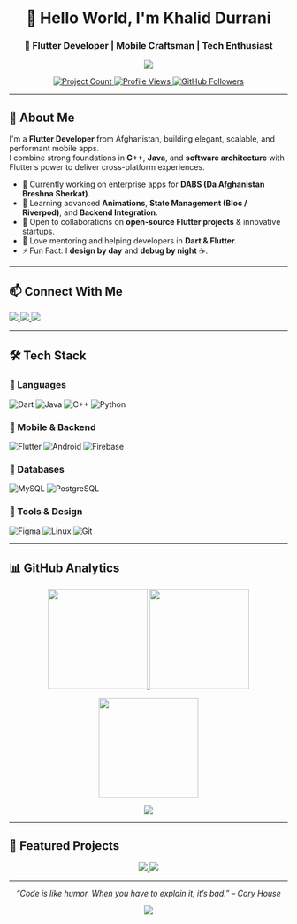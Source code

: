 <!-- Dynamic Welcome Header -->
<h1 align="center">👋 Hello World, I'm Khalid Durrani</h1>
<h3 align="center">🚀 Flutter Developer | Mobile Craftsman | Tech Enthusiast</h3>

<!-- Banner -->
<p align="center">
  <a href="https://github.com/Khalid-Durrani-2024">
    <img src="https://capsule-render.vercel.app/api?type=waving&color=0:5d69be,100:c471f5&height=200&section=header&text=Khalid%20Durrani&fontSize=50&fontAlignY=35&animation=fadeIn&fontColor=ffffff&desc=Cross-Platform%20Flutter%20Developer&descSize=20&descAlignY=55" />
  </a>
</p>

<!-- Quick Stats -->
<p align="center">
  <a href="https://github.com/Khalid-Durrani-2024?tab=repositories">
    <img src="https://badgen.net/badge/Projects/20+/blue?icon=github" alt="Project Count">
  </a>
  <a href="https://github.com/Khalid-Durrani-2024">
    <img src="https://komarev.com/ghpvc/?username=khalid-durrani-2024&label=Profile%20Views&color=0e75b6&style=flat" alt="Profile Views" />
  </a>
  <a href="https://github.com/Khalid-Durrani-2024?tab=followers">
    <img src="https://img.shields.io/github/followers/Khalid-Durrani-2024?label=Followers&style=social" alt="GitHub Followers">
  </a>
</p>

---

## 🚀 About Me  

I'm a **Flutter Developer** from Afghanistan, building elegant, scalable, and performant mobile apps.  
I combine strong foundations in **C++**, **Java**, and **software architecture** with Flutter’s power to deliver cross-platform experiences.  

- 🔭 Currently working on enterprise apps for **DABS (Da Afghanistan Breshna Sherkat)**.  
- 🌱 Learning advanced **Animations**, **State Management (Bloc / Riverpod)**, and **Backend Integration**.  
- 👯 Open to collaborations on **open-source Flutter projects** & innovative startups.  
- 🤝 Love mentoring and helping developers in **Dart & Flutter**.  
- ⚡ Fun Fact: I **design by day** and **debug by night** ☕.  

---

## 📫 Connect With Me  

<p align="left">
  <a href="mailto:khaliddurrani113@gmail.com">
    <img src="https://img.shields.io/badge/-Gmail-D14836?logo=gmail&logoColor=white&style=for-the-badge"/>
  </a>
  <a href="https://www.youtube.com/@khalid-durrani" target="blank">
    <img src="https://img.shields.io/badge/-YouTube-FF0000?logo=youtube&logoColor=white&style=for-the-badge"/>
  </a>
  <a href="https://fb.com/kkhan.durrani.77" target="blank">
    <img src="https://img.shields.io/badge/-Facebook-1877F2?logo=facebook&logoColor=white&style=for-the-badge"/>
  </a>
</p>

---

## 🛠️ Tech Stack  

### 🔹 Languages  
![Dart](https://img.shields.io/badge/-Dart-0175C2?logo=dart&logoColor=white&style=for-the-badge)
![Java](https://img.shields.io/badge/-Java-ED8B00?logo=openjdk&logoColor=white&style=for-the-badge)
![C++](https://img.shields.io/badge/-C++-00599C?logo=c%2B%2B&logoColor=white&style=for-the-badge)
![Python](https://img.shields.io/badge/-Python-3776AB?logo=python&logoColor=white&style=for-the-badge)

### 🔹 Mobile & Backend  
![Flutter](https://img.shields.io/badge/-Flutter-02569B?logo=flutter&logoColor=white&style=for-the-badge)
![Android](https://img.shields.io/badge/-Android-3DDC84?logo=android&logoColor=white&style=for-the-badge)
![Firebase](https://img.shields.io/badge/-Firebase-FFCA28?logo=firebase&logoColor=black&style=for-the-badge)

### 🔹 Databases  
![MySQL](https://img.shields.io/badge/-MySQL-00000F?logo=mysql&logoColor=white&style=for-the-badge)
![PostgreSQL](https://img.shields.io/badge/-PostgreSQL-316192?logo=postgresql&logoColor=white&style=for-the-badge)

### 🔹 Tools & Design  
![Figma](https://img.shields.io/badge/-Figma-F24E1E?logo=figma&logoColor=white&style=for-the-badge)
![Linux](https://img.shields.io/badge/-Linux-FCC624?logo=linux&logoColor=black&style=for-the-badge)
![Git](https://img.shields.io/badge/-Git-F05032?logo=git&logoColor=white&style=for-the-badge)

---

## 📊 GitHub Analytics  

<p align="center">
  <a href="https://github.com/Khalid-Durrani-2024">
    <img height="180em" src="https://github-readme-stats.vercel.app/api?username=Khalid-Durrani-2024&show_icons=true&theme=radical&hide_border=true&count_private=true&include_all_commits=true" />
    <img height="180em" src="https://github-readme-streak-stats.herokuapp.com/?user=Khalid-Durrani-2024&theme=radical&hide_border=true" />
  </a>
</p>

<p align="center">
  <a href="https://github.com/Khalid-Durrani-2024">
    <img height="180em" src="https://github-readme-stats.vercel.app/api/top-langs/?username=Khalid-Durrani-2024&theme=radical&hide_border=true&layout=compact&langs_count=8&hide=html,css" />
  </a>
</p>

<!-- Contribution Graph -->
<p align="center">
  <a href="https://github.com/Khalid-Durrani-2024">
    <img src="https://github.com/Khalid-Durrani-2024/Khalid-Durrani-2024/blob/output/github-contribution-grid-snake.svg" />
  </a>
</p>

---

## 📌 Featured Projects  

<p align="center">
  <a href="https://github.com/Khalid-Durrani-2024/YourTopFlutterProject">
    <img src="https://github-readme-stats.vercel.app/api/pin/?username=Khalid-Durrani-2024&repo=YourTopFlutterProject&theme=radical&hide_border=true" />
  </a>
  <a href="https://github.com/Khalid-Durrani-2024/AnotherProject">
    <img src="https://github-readme-stats.vercel.app/api/pin/?username=Khalid-Durrani-2024&repo=AnotherProject&theme=radical&hide_border=true" />
  </a>
</p>

---

<!-- Footer with rotating quotes -->
<p align="center">
  <i>“Code is like humor. When you have to explain it, it’s bad.” – Cory House</i>
</p>

<p align="center">
  <a href="https://github.com/Khalid-Durrani-2024">
    <img src="https://capsule-render.vercel.app/api?type=waving&color=0:5d69be,100:c471f5&height=100&section=footer" />
  </a>
</p>
